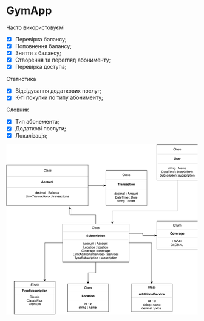 # GymApp

Часто використовуємі
- [X] Перевірка балансу;
- [X] Поповнення балансу;
- [X] Зняття з балансу;
- [X] Створення та перегляд абонименту;
- [X] Перевірка доступа;

Статистика
- [X] Відвідування додаткових послуг;
- [X] К-ті покупки по типу абонименту;

Словник
- [X] Тип абонемента;
- [X] Додаткові послуги; 
- [X] Локалізація; 

![Diagram](diagram.png)
